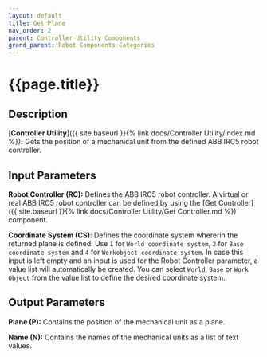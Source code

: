 ```yaml
---
layout: default
title: Get Plane
nav_order: 2
parent: Controller Utility Components
grand_parent: Robot Components Categories
---
```


# **{{page.title}}**

## **Description**

[**Controller Utility**]({{ site.baseurl }}{% link docs/Controller Utility/index.md %})**:** 
Gets the position of a mechanical unit from the defined ABB IRC5 robot controller.

## **Input Parameters**

**Robot Controller (RC):** Defines the ABB IRC5 robot controller. A virtual or real ABB IRC5 robot controller can be defined by using the [Get Controller]({{ site.baseurl }}{% link docs/Controller Utility/Get Controller.md %}) component.

**Coordinate System (CS)**: Defines the coordinate system whererin the returned plane is defined. Use `1` for `World coordinate system`, `2` for `Base coordinate system` and `4` for `Workobject coordinate system`. In case this input is left empty and an input is used for the Robot Controller parameter, a value list will automatically be created. You can select `World`, `Base` or `Work Object` from the value list to define the desired coordinate system. 

## **Output Parameters**

**Plane (P):** Contains the position of the mechanical unit as a plane.

**Name (N):** Contains the names of the mechanical units as a list of text values.
